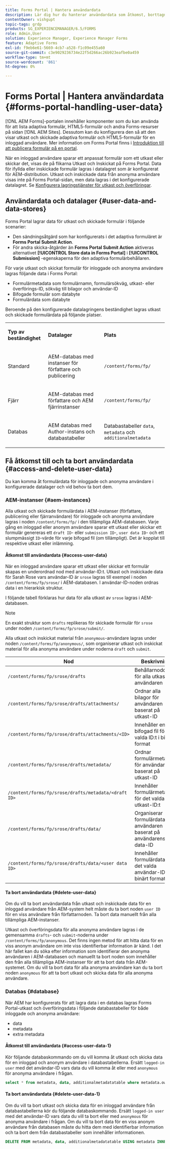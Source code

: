 ```yaml
---
title: Forms Portal | Hantera användardata
description: Lär dig hur du hanterar användardata som åtkomst, borttagning och datalager på AEM Forms Portal.
contentOwner: vishgupt
topic-tags: grdp
products: SG_EXPERIENCEMANAGER/6.5/FORMS
role: Admin,User
solution: Experience Manager, Experience Manager Forms
feature: Adaptive Forms
exl-id: f9eb6e61-5669-4cb7-a528-f1c09e455a60
source-git-commit: c3e9029236734e22f5d266ac26b923eafbe0a459
workflow-type: tm+mt
source-wordcount: '861'
ht-degree: 0%

---
```


# Forms Portal | Hantera användardata {#forms-portal-handling-user-data}

[!DNL AEM Forms]-portalen innehåller komponenter som du kan använda för att lista adaptiva formulär, HTML5-formulär och andra Forms-resurser på sidan [!DNL AEM Sites]. Dessutom kan du konfigurera den så att den visar utkast och skickade adaptiva formulär och HTML5-formulär för en inloggad användare. Mer information om Forms Portal finns i [Introduktion till att publicera formulär på en portal](/help/forms/using/introduction-publishing-forms.md).

När en inloggad användare sparar ett anpassat formulär som ett utkast eller skickar det, visas de på flikarna Utkast och Inskickat på Forms Portal. Data för ifyllda eller inskickade formulär lagras i datalagret som är konfigurerat för AEM-distribution. Utkast och inskickade data från anonyma användare visas inte på Forms Portal-sidan, men data lagras i det konfigurerade datalagret. Se [Konfigurera lagringstjänster för utkast och överföringar](/help/forms/using/configuring-draft-submission-storage.md).

## Användardata och datalager {#user-data-and-data-stores}

Forms Portal lagrar data för utkast och skickade formulär i följande scenarier:

* Den sändningsåtgärd som har konfigurerats i det adaptiva formuläret är **Forms Portal Submit Action**.
* För andra skicka-åtgärder än **Forms Portal Submit Action** aktiveras alternativet **[!UICONTROL Store data in Forms Portal]** i **[!UICONTROL Submission]** -egenskaperna för den adaptiva formulärbehållaren.

För varje utkast och skickat formulär för inloggade och anonyma användare lagras följande data i Forms Portal:

* Formulärmetadata som formulärnamn, formulärsökväg, utkast- eller överförings-ID, sökväg till bilagor och användar-ID
* Bifogade formulär som databyte
* Formulärdata som databyte

Beroende på den konfigurerade datalagringens beständighet lagras utkast och skickade formulärdata på följande platser.

<table>
 <tbody>
  <tr>
   <td><p><strong>Typ av beständighet</strong></p> </td>
   <td><p><strong>Datalager</strong></p> </td>
   <td><p><strong>Plats</strong></p> </td>
  </tr>
  <tr>
   <td><p>Standard</p> </td>
   <td><p>AEM-databas med instanser för författare och publicering</p> </td>
   <td><p><code>/content/forms/fp/</code></p> </td>
  </tr>
  <tr>
   <td><p>Fjärr</p> </td>
   <td><p>AEM-databas med författare och AEM fjärrinstanser</p> </td>
   <td><p><code>/content/forms/fp/</code></p> </td>
  </tr>
  <tr>
   <td><p>Databas</p> </td>
   <td><p>AEM databas med Author-instans och databastabeller</p> </td>
   <td>Databastabeller <code>data</code>, <code>metadata</code> och <code>additionalmetadata</code></td>
  </tr>
 </tbody>
</table>

## Få åtkomst till och ta bort användardata {#access-and-delete-user-data}

Du kan komma åt formulärdata för inloggade och anonyma användare i konfigurerade datalager och vid behov ta bort dem.

### AEM-instanser {#aem-instances}

Alla utkast och skickade formulärdata i AEM-instanser (författare, publicering eller fjärranvändare) för inloggade och anonyma användare lagras i noden `/content/forms/fp/` i den tillämpliga AEM-databasen. Varje gång en inloggad eller anonym användare sparar ett utkast eller skickar ett formulär genereras ett `draft ID`- eller `submission ID`-, `user data ID`- och ett slumpmässigt `ID`-värde för varje bifogad fil (om tillämpligt). Det är kopplat till respektive utkast eller inlämning.

#### Åtkomst till användardata {#access-user-data}

När en inloggad användare sparar ett utkast eller skickar ett formulär skapas en underordnad nod med användar-ID:t. Utkast och inskickade data för Sarah Rose vars användar-ID är `srose` lagras till exempel i noden `/content/forms/fp/srose/` i AEM-databasen. I användar-ID-noden ordnas data i en hierarkisk struktur.

I följande tabell förklaras hur data för alla utkast av `srose` lagras i AEM-databasen.

>[!NOTE]
>
>En exakt struktur som `drafts` replikeras för skickade formulär för `srose` under noden `/content/forms/fp/srose/submit/`.
>
>Alla utkast och inskickat material från `anonymous`-användare lagras under noden `/content/forms/fp/anonymous/`, som organiserar utkast och inskickat material för alla anonyma användare under noderna `draft` och `submit`.

| Nod | Beskrivning |
|---|---|
| `/content/forms/fp/srose/drafts` | Behållarnoddata för alla utkast av användaren |
| `/content/forms/fp/srose/drafts/attachments/` | Ordnar alla bilagor för användaren baserat på utkast-ID |
| `/content/forms/fp/srose/drafts/attachments/<ID>` | Innehåller en bifogad fil för det valda ID:t i binärt format |
| `/content/forms/fp/srose/drafts/metadata/` | Ordnar formulärmetadata för användaren baserat på utkast-ID |
| `/content/forms/fp/srose/drafts/metadata/<draft ID>` | Innehåller formulärmetadata för det valda utkast-ID:t |
| `/content/forms/fp/srose/drafts/data/` | Organiserar formulärdata för användaren baserat på användarens data-ID |
| `/content/forms/fp/srose/drafts/data/<user data ID>` | Innehåller formulärdata för det valda användar-ID:t i binärt format |

#### Ta bort användardata {#delete-user-data}

Om du vill ta bort användardata från utkast och inskickade data för en inloggad användare från AEM-system helt måste du ta bort noden `user ID` för en viss användare från författarnoden. Ta bort data manuellt från alla tillämpliga AEM-instanser.

Utkast och överföringsdata för alla anonyma användare lagras i de gemensamma `drafts`- och `submit`-noderna under `/content/forms/fp/anonymous`. Det finns ingen metod för att hitta data för en viss anonym användare om inte viss identifierbar information är känd. I det här fallet kan du söka efter information som identifierar den anonyma användaren i AEM-databasen och manuellt ta bort noden som innehåller den från alla tillämpliga AEM-instanser för att ta bort data från AEM-systemet. Om du vill ta bort data för alla anonyma användare kan du ta bort noden `anonymous` för att ta bort utkast och skicka data för alla anonyma användare.

### Databas {#database}

När AEM har konfigurerats för att lagra data i en databas lagras Forms Portal-utkast och överföringsdata i följande databastabeller för både inloggade och anonyma användare:

* data
* metadata
* extra metadata

#### Åtkomst till användardata {#access-user-data-1}

Kör följande databaskommando om du vill komma åt utkast och skicka data för en inloggad och anonym användare i databastabellerna. Ersätt `logged-in user` med det användar-ID vars data du vill komma åt eller med `anonymous` för anonyma användare i frågan.

```sql
select * from metadata, data, additionalmetadatatable where metadata.owner = 'logged-in user' and metadata.id = additionalmetadatatable.id and metadata.userdataID = data.id
```

#### Ta bort användardata {#delete-user-data-1}

Om du vill ta bort utkast och skicka data för en inloggad användare från databastabellerna kör du följande databaskommando. Ersätt `logged-in user` med det användar-ID vars data du vill ta bort eller med `anonymous` för anonyma användare i frågan. Om du vill ta bort data för en viss anonym användare från databasen måste du hitta dem med identifierbar information och ta bort dem från databastabeller som innehåller informationen.

```sql
DELETE FROM metadata, data, additionalmetadatatable USING metadata INNER JOIN data ON metadata.userdataID = data.id INNER JOIN additionalmetadatatable ON metadata.id = additionalmetadatatable.id WHERE metadata.owner = 'logged-in user'
```
